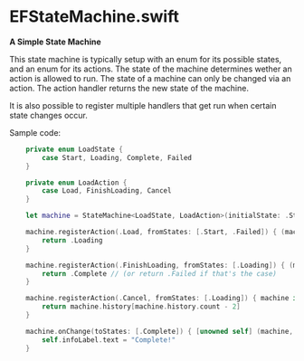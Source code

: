 EFStateMachine.swift
====================

__A Simple State Machine__

This state machine is typically setup with an enum for its possible states, and an enum for its actions. The state
of the machine determines wether an action is allowed to run. The state of a machine can only be changed via an
action. The action handler returns the new state of the machine.

It is also possible to register multiple handlers that get run when certain state changes occur.

Sample code:

```swift
    private enum LoadState {
        case Start, Loading, Complete, Failed
    }

    private enum LoadAction {
        case Load, FinishLoading, Cancel
    }

    let machine = StateMachine<LoadState, LoadAction>(initialState: .Start)

    machine.registerAction(.Load, fromStates: [.Start, .Failed]) { (machine) -> StateMachineTests.LoadState in
        return .Loading
    }

    machine.registerAction(.FinishLoading, fromStates: [.Loading]) { (machine) -> StateMachineTests.LoadState in
        return .Complete // (or return .Failed if that's the case)
    }

    machine.registerAction(.Cancel, fromStates: [.Loading]) { machine in
        return machine.history[machine.history.count - 2]
    }

    machine.onChange(toStates: [.Complete]) { [unowned self] (machine, oldState, newState) -> Void in
        self.infoLabel.text = "Complete!"
    }
	

